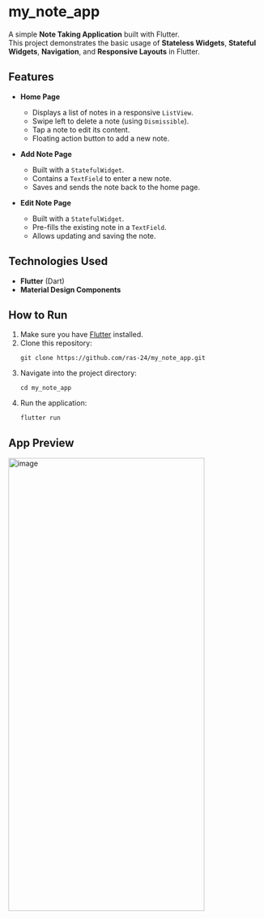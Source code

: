 # my_note_app

A simple **Note Taking Application** built with Flutter.  
This project demonstrates the basic usage of **Stateless Widgets**, **Stateful Widgets**, **Navigation**, and **Responsive Layouts** in Flutter.

## Features

- **Home Page**
  - Displays a list of notes in a responsive `ListView`.
  - Swipe left to delete a note (using `Dismissible`).
  - Tap a note to edit its content.
  - Floating action button to add a new note.

- **Add Note Page**
  - Built with a `StatefulWidget`.
  - Contains a `TextField` to enter a new note.
  - Saves and sends the note back to the home page.

- **Edit Note Page**
  - Built with a `StatefulWidget`.
  - Pre-fills the existing note in a `TextField`.
  - Allows updating and saving the note.

## Technologies Used

- **Flutter** (Dart)
- **Material Design Components**

## How to Run

1. Make sure you have [Flutter](https://flutter.dev/docs/get-started/install) installed.  
2. Clone this repository:
   ```
   git clone https://github.com/ras-24/my_note_app.git
   ```
3. Navigate into the project directory:
   ```
   cd my_note_app
   ```
4. Run the application:
   ```
   flutter run
   ```
## App Preview
<img width="387" height="892" alt="image" src="https://github.com/user-attachments/assets/24190d67-f3ab-4e26-856c-c77daf03d058" />

